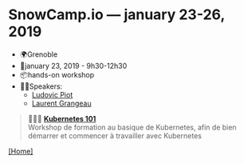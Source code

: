 # SnowCamp.io — january 23-26, 2019

- 🌍Grenoble
- 📆january 23, 2019 - 9h30-12h30
- 📦hands-on workshop
- 👨🏻‍Speakers:
  - [Ludovic Piot](https://snowcamp2019.sched.com/speaker/ludovic.piot)
  - [Laurent Grangeau](https://snowcamp2019.sched.com/speaker/laurent.grangeau)

> 📖🇫🇷 [**Kubernetes 101**](https://snowcamp2019.sched.com/event/J2qp/kubernetes-101)  
> Workshop de formation au basique de Kubernetes, afin de bien démarrer et commencer à travailler avec Kubernetes

[[Home]](../README.md)
